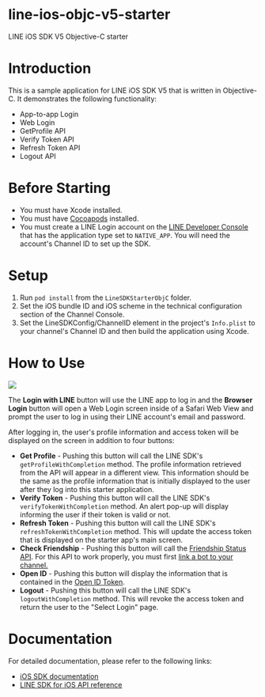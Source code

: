 # line-ios-objc-v5-starter
LINE iOS SDK V5 Objective-C starter

# Introduction

This is a sample application for LINE iOS SDK V5 that is written in Objective-C. It demonstrates the following functionality:

* App-to-app Login
* Web Login
* GetProfile API
* Verify Token API
* Refresh Token API
* Logout API

# Before Starting

* You must have Xcode installed.
* You must have [Cocoapods](https://cocoapods.org/) installed.
* You must create a LINE Login account on the [LINE Developer Console](/en/docs/ios-sdk/objective-c/link-a-bot/#use-social-api) that has the application type set to `NATIVE_APP`. You will need the account's Channel ID to set up the SDK.

# Setup

1. Run `pod install` from the `LineSDKStarterObjC` folder.
2. Set the iOS bundle ID and iOS scheme in the technical configuration section of the Channel Console.
3. Set the LineSDKConfig/ChannelID element in the project's `Info.plist` to your channel's Channel ID and then build the application using Xcode.

# How to Use

<kbd><img src="app_screenshot.png"></kbd>

The **Login with LINE** button will use the LINE app to log in and the **Browser Login** button will open a Web Login screen inside of a Safari Web View and prompt
the user to log in using their LINE account's email and password.

After logging in, the user's profile information and access token will be displayed on the screen in addition to four buttons:

* **Get Profile** - Pushing this button will call the LINE SDK's `getProfileWithCompletion` method. The profile information retrieved from the API will appear in a different view.
This information should be the same as the profile information that is initially displayed to the user after they log into this starter application.
* **Verify Token** - Pushing this button will call the LINE SDK's `verifyTokenWithCompletion` method. An alert pop-up will display informing the user if their token is valid or not.
* **Refresh Token** - Pushing this button will call the LINE SDK's `refreshTokenWithCompletion` method. This will update the access token that is displayed on the starter app's main screen.
* **Check Friendship** - Pushing this button will call the [Friendship Status API](https://developers.line.me/en/docs/ios-sdk/objective-c/link-a-bot/#use-social-api). For this API to work properly, you must first [link a bot to your channel.](https://developers.line.me/en/docs/ios-sdk/objective-c/link-a-bot/#spy-displaying-the-option-to-add-your-bot-as-friend)
* **Open ID** - Pushing this button will display the information that is contained in the [Open ID Token](https://developers.line.me/en/docs/ios-sdk/objective-c/managing-users/#spy-using-id-tokens-to-identify-users).
* **Logout** - Pushing this button will call the LINE SDK's `logoutWithCompletion` method. This will revoke the access token and return the user to the "Select Login" page.

# Documentation

For detailed documentation, please refer to the following links:

* [iOS SDK documentation](https://developers.line.me/en/docs/ios-sdk/objective-c/overview/)
* [LINE SDK for iOS API reference](https://developers.line.me/en/reference/ios-sdk-objc/)
